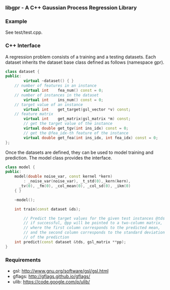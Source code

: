 ### libgpr - A C++ Gaussian Process Regression Library

### Example
See test/test.cpp.

### C++ Interface
A regression problem consists of a training and a testing
datasets. Each dataset inherits the dataset base class defined as
follows (namespace gpr).

``` c++
class dataset {
public:
        virtual ~dataset() { }
	// number of features in an instance
        virtual int    fea_num() const = 0;
	// number of instances in the dataset
        virtual int    ins_num() const = 0;
	// target value of an instance
        virtual int    get_target(gsl_vector *v) const;
	// feature matrix
        virtual int    get_matrix(gsl_matrix *m) const;
        // get the target value of the instance
        virtual double get_tgv(int ins_idx) const = 0;
        // get the @fea_idx-th feature of the instance
        virtual double get_fea(int ins_idx, int fea_idx) const = 0;
};
```

Once the datasets are defined, they can be used to model training and
prediction. The model class provides the interface.
``` c++
class model {
public:
	model(double noise_var, const kernel *kern)
        : _noise_var(noise_var), _t_std(0),_kern(kern),
	  _tv(0), _fm(0), _col_mean(0), _col_sd(0), _ikm(0)
	{ }

	~model();

	int train(const dataset &ds);

        // Predict the target values for the given test instances @tds
        // if successful, @pp will be pointed to a two-column matrix,
        // where the first column corresponds to the predicted mean,
        // and the second column corresponds to the standard deviation
        // of the prediction
	int predict(const dataset &tds, gsl_matrix **pp);
}
```

### Requirements
* gsl: http://www.gnu.org/software/gsl/gsl.html
* gflags: http://gflags.github.io/gflags/
* ulib: https://code.google.com/p/ulib/
